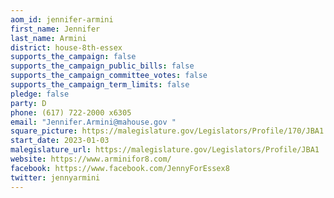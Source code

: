 ```yaml
---
aom_id: jennifer-armini
first_name: Jennifer
last_name: Armini
district: house-8th-essex
supports_the_campaign: false
supports_the_campaign_public_bills: false
supports_the_campaign_committee_votes: false
supports_the_campaign_term_limits: false
pledge: false
party: D
phone: (617) 722-2000 x6305
email: "Jennifer.Armini@mahouse.gov "
square_picture: https://malegislature.gov/Legislators/Profile/170/JBA1.jpg
start_date: 2023-01-03
malegislature_url: https://malegislature.gov/Legislators/Profile/JBA1
website: https://www.arminifor8.com/
facebook: https://www.facebook.com/JennyForEssex8
twitter: jennyarmini
---
```

